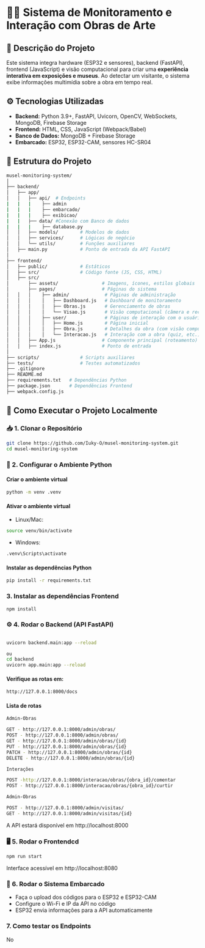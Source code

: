 # 🎨📡 Sistema de Monitoramento e Interação com Obras de Arte

## 📌 Descrição do Projeto
Este sistema integra hardware (ESP32 e sensores), backend (FastAPI), frontend (JavaScript) e visão computacional para criar uma **experiência interativa em exposições e museus**. Ao detectar um visitante, o sistema exibe informações multimídia sobre a obra em tempo real.

## ⚙️ Tecnologias Utilizadas
- **Backend:** Python 3.9+, FastAPI, Uvicorn, OpenCV, WebSockets, MongoDB, Firebase Storage
- **Frontend:** HTML, CSS, JavaScript (Webpack/Babel)
- **Banco de Dados:** MongoDB + Firebase Storage
- **Embarcado:** ESP32, ESP32-CAM, sensores HC-SR04

## 📁 Estrutura do Projeto
```bash
musel-monitoring-system/
│
├── backend/
│   ├── app/
│   │   ├── api/  # Endpoints
|   |   |    ├── admin
|   |   |    ├── embarcado/
|   |   |    ├── exibicao/
|   |   ├── data/ #Conexão com Banco de dados
|   |   |    ├── database.py         
│   │   ├── models/        # Modelos de dados
│   │   ├── services/      # Lógicas de negócio
│   │   └── utils/         # Funções auxiliares
│   ├── main.py            # Ponto de entrada da API FastAPI
│
├── frontend/
│   ├── public/            # Estáticos
│   ├── src/               # Código fonte (JS, CSS, HTML)
│   ├── src/
│       ├── assets/                # Imagens, ícones, estilos globais
│       ├── pages/                 # Páginas do sistema
│   │   │    ├── admin/             # Páginas de administração
│   │   │    │   ├── Dashboard.js   # Dashboard de monitoramento
│   │   │    │   ├── Obras.js       # Gerenciamento de obras
│   │   │    │   └── Visao.js       # Visão computacional (câmera e reconhecimento)
│   │   │    ├── user/              # Páginas de interação com o usuário
│   │   │    │   ├── Home.js        # Página inicial
│   │   │    │   ├── Obra.js        # Detalhes da obra (com visão computacional)
│   │   │    │   └── Interacao.js   # Interação com a obra (quiz, etc.)
│   │   ├── App.js                 # Componente principal (roteamento)
│   │   ├── index.js               # Ponto de entrada
│
├── scripts/               # Scripts auxiliares
├── tests/                 # Testes automatizados
├── .gitignore
├── README.md
├── requirements.txt   # Dependências Python
├── package.json       # Dependências Frontend
├── webpack.config.js
```

## 🚀 Como Executar o Projeto Localmente
### 📥 1. Clonar o Repositório
```bash
git clone https://github.com/Iuky-O/musel-monitoring-system.git
cd musel-monitoring-system
```

### 🐍 2. Configurar o Ambiente Python
#### Criar o ambiente virtual

```bash
python -m venv .venv
```
#### Ativar o ambiente virtual
- Linux/Mac:

```bash
source venv/bin/activate
```

- Windows:

```bash
.venv\Scripts\activate
```

#### Instalar as dependências Python
```bash
pip install -r requirements.txt
```

### 3. Instalar as dependências Frontend

```bash
npm install
```
### ⚙️ 4. Rodar o Backend (API FastAPI)
```bash

uvicorn backend.main:app --reload

ou
cd backend
uvicorn app.main:app --reload
```
#### Verifique as rotas em:

```bash
http://127.0.0.1:8000/docs
```

#### Lista de rotas
```bash
Admin-Obras

GET - http://127.0.0.1:8000/admin/obras/
POST - http://127.0.0.1:8000/admin/obras/
GET - http://127.0.0.1:8000/admin/obras/{id}
PUT - http://127.0.0.1:8000/admin/obras/{id}
PATCH - http://127.0.0.1:8000/admin/obras/{id}
DELETE - http://127.0.0.1:8000/admin/obras/{id}
```
```bash
Interações

POST -http://127.0.0.1:8000/interacao/obras/{obra_id}/comentar
POST - http://127.0.0.1:8000/interacao/obras/{obra_id}/curtir
```
```bash
Admin-Obras

POST - http://127.0.0.1:8000/admin/visitas/
GET - http://127.0.0.1:8000/admin/visitas/{id}
```
A API estará disponível em http://localhost:8000

### 🖥️ 5. Rodar o Frontendcd
```bash
npm run start
```
Interface acessível em http://localhost:8080

### 🤖 6. Rodar o Sistema Embarcado
- Faça o upload dos códigos para o ESP32 e ESP32-CAM
- Configure o Wi-Fi e IP da API no código
- ESP32 envia informações para a API automaticamente

### 7. Como testar os Endpoints

No 


